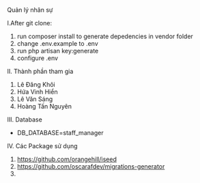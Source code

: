 Quản lý nhân sự

I.After git clone:

1. run composer install to generate depedencies in vendor folder
2. change .env.example to .env
3. run php artisan key:generate
4. configure .env

II. Thành phần tham gia

1. Lê Đăng Khôi
2. Hứa Vinh Hiển
3. Lê Văn Sáng
4. Hoàng Tấn Nguyên

III. Database

- DB_DATABASE=staff_manager

IV. Các Package sử dụng

1. https://github.com/orangehill/iseed
2. https://github.com/oscarafdev/migrations-generator
3. 